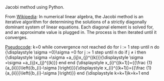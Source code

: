 Jacobi method using Python.

From [Wikipedia](https://en.wikipedia.org/wiki/Jacobi_method):
    In numerical linear algebra, the Jacobi method is an iterative algorithm for determining the solutions of a strictly diagonally dominant system of linear equations. Each diagonal element is solved for, and an approximate value is plugged in. The process is then iterated until it converges.

[Pseudocode](https://en.wikipedia.org/wiki/Jacobi_method#Algorithm):
    k=0
    while convergence not reached do
        for i := 1 step until n do
            {\displaystyle \sigma =0}\sigma =0
            for j := 1 step until n do
                if j ≠ i then
                    {\displaystyle \sigma =\sigma +a_{ij}x_{j}^{(k)}}{\displaystyle \sigma =\sigma +a_{ij}x_{j}^{(k)}}
                end
            end
            {\displaystyle x_{i}^{(k+1)}={{\frac {1}{a_{ii}}}\left({b_{i}-\sigma }\right)}}{\displaystyle x_{i}^{(k+1)}={{\frac {1}{a_{ii}}}\left({b_{i}-\sigma }\right)}}
        end
        {\displaystyle k=k+1}k=k+1
    end
